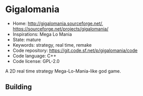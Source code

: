 # Gigalomania

- Home: http://gigalomania.sourceforge.net/, https://sourceforge.net/projects/gigalomania/
- Inspirations: Mega Lo Mania
- State: mature
- Keywords: strategy, real time, remake
- Code repository: https://git.code.sf.net/p/gigalomania/code
- Code language: C++
- Code license: GPL-2.0

A 2D real time strategy Mega-Lo-Mania-like god game.

## Building
